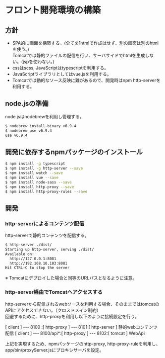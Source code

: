 # フロント開発環境の構築

## 方針
+ SPA的に画面を構築する。(全てを1htmlで作成はせず、別の画面は別のhtmlを使う。)     
  Tomcatでは静的ファイルの配信を行い、サーバサイドでhtmlを生成しない。(jspを使わない。) 
+ cssはscss, JavaScriptはtypescriptを利用する。
+ JavaScriptライブラリとしてはvue.jsを利用する。
+ Tomcatでは動的なソース反映に難があるので、開発時はnpm http-serverを利用する。

## node.jsの準備
node.jsはnodebrewを利用し管理する。
```bash
$ nodebrew install-binary v6.9.4 
$ nodebrew use v6.9.4
use v6.9.4
```

## 開発に依存するnpmパッケージのインストール
```bash
$ npm install -g typescript
$ npm install -g http-server --save
$ npm install watch --save
$ npm install vue --save
$ npm install node-sass --save
$ npm install http-proxy --save
$ npm install http-proxy-rules --save
```

## 開発 

### http-serverによるコンテンツ配信
http-serverで静的コンテンツを配信する。
```bash
$ http-server ./dist/
Starting up http-server, serving ./dist/
Available on:
  http://127.0.0.1:8081
  http://192.168.10.103:8081
Hit CTRL-C to stop the server

```
※ Tomcatにデプロイした場合と同等のURLパスとなるように注意。

### http-server経由でTomcatへアクセスする
http-serverから配信されるwebソースを利用する場合、そのままではtomcatのAPIにアクセスできない。（クロスドメイン制約）   
回避するために、http-proxyを利用し以下のように接続設定を行う。

[ client ] --- 8100     :[ http-proxy ] --- 8101:[ http-server ] 静的webコンテンツ配信
[ client ] --- 8100/api*:[ http-proxy ] --- 8102:[ tomcat ] WebApi

上記を実現するため、npmパッケージのhttp-proxy, http-proxy-ruleを利用し、app/bin/proxyServer.jsにプロキシサーバを設定。       

